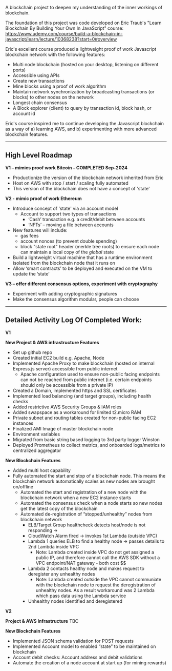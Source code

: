 A blockchain project to deepen my understanding of the inner workings of blockchain.

The foundation of this project was code developed on Eric Traub's "Learn Blockchain By Building Your Own In JavaScript" course:
https://www.udemy.com/course/build-a-blockchain-in-javascript/learn/lecture/10368238?start=0#overview

Eric's excellent course produced a lightweight proof of work Javascript blockchain network with the following features:
* Multi node blockchain (hosted on your desktop, listening on different ports)
* Accessible using APIs
* Create new transactions
* Mine blocks using a proof of work algorithm
* Maintain network synchronization by broadcasting transactions (or blocks) to other nodes on the network
* Longest chain consensus
* A Block explorer (client) to query by transaction id, block hash, or account id

Eric's course inspired me to continue developing the Javascript blockchain as a way of a) learning AWS, and b) experimenting with more advanced blockchain features.

---------------------------------------------------------------------------------------
High Level Roadmap
---------------------------------------------------------------------------------------

**V1 – mimics proof work Bitcoin – COMPLETED Sep-2024**
* Productionize the version of the blockchain network inherited from Eric
* Host on AWS with stop / start / scaling fully automated
* This version of the blockchain does not have a concept of 'state'

**V2  - mimic proof of work Ethereum**
* Introduce concept of 'state' via an account model
  * Account to support two types of transactions
    * ‘Cash’ transaction e.g. a credit/debit between accounts
    * ‘NFTs’ – moving a file between accounts
* New features will include:
  * gas fees
  * account nonces (to prevent double spending)
  * block "state root" header (merkle tree roots) to ensure each node can maintain a local copy of the *global* state
* Build a lightweight virtual machine that has a runtime environment isolated from the blockchain node that it runs on
* Allow ‘smart contracts’ to be deployed and executed on the VM to update the ‘state’

**V3 – offer different consensus options, experiment with cryptography**
* Experiment with adding cryptographic signatures
* Make the consensus algorithm modular, people can choose

---------------------------------------------------------------------------------------
Detailed Activity Log Of Completed Work:
---------------------------------------------------------------------------------------

**V1**

**New Project & AWS infrastructure Features**
* Set up github repo
* Created initial EC2 build e.g. Apache, Node
* Implemented Apache Proxy to make blockchain (hosted on internal Express.js server) accessible from public internet
  * Apache configuration used to ensure non-public facing endpoints can not be reached from public internet (i.e. certain endpoints should only be accessible from a private IP)
* Created a Domain, implemented https and SSL certificates
* Implemented load balancing (and target groups), including health checks
* Added restrictive AWS Security Groups & IAM roles
* Added swapspace as a workaround for limited t2.micro RAM
* Private subnet and routing tables created for non-public facing EC2 instances
* Finalized AMI Image of master blockchain node
* Environment variables
* Migrated from basic string based logging to 3rd party logger Winston
* Deployed Prometheus to collect metrics, and onboarded logs/metrics to centralized aggregator

**New Blockchain Features**
* Added multi host capability
* Fully automated the start and stop of a blockchain node. This means the blockchain network automatically scales as new nodes are brought on/offline
  * Automated the start and registration of a new node with the blockchain network when a new EC2 instance starts
  * Automated the consensus check when a node starts so new nodes get the latest copy of the blockchain
  * Automated de-registration of “stopped/unhealthy” nodes from blockchain network 
    * ELB/Target Group healthcheck detects host/node is not responding -> 
    * CloudWatch Alarm fired -> invokes 1st Lambda (outside VPC)
    * Lambda 1 queries ELB to find a healthy node -> passes details to 2nd Lambda inside VPC
      * Note: Lambda created inside VPC do not get assigned a public IP, and therefore cannot call the AWS SDK without a VPC endpoint/NAT gateway - both cost $$
    * Lambda 2 contacts healthy node and makes request to deregister any unhealthy nodes
      * Note: Lambda created outside the VPC cannot communiate with the blockchain node to request the deregistration of unhealthy nodes. As a result workaround was 2 Lambda which pass data using the Lambda service
    * Unhealthy nodes identified and deregistered

**V2**

**Project & AWS Infrastructure**
TBC

**New Blockchain Features**
* Implemented JSON schema validation for POST requests
* Implemented Account model to enabled “state” to be maintained on blockchain
* Account debit checks: Account address and debit validations
* Automate the creation of a node account at start up (for mining rewards)
